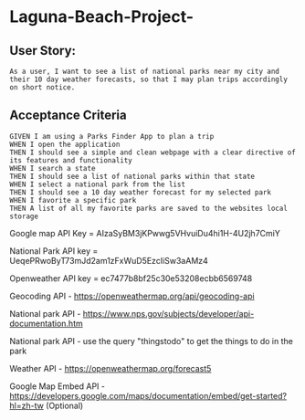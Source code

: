 # Laguna-Beach-Project-
## User Story:
```
As a user, I want to see a list of national parks near my city and their 10 day weather forecasts, so that I may plan trips accordingly on short notice.
```
## Acceptance Criteria
```
GIVEN I am using a Parks Finder App to plan a trip
WHEN I open the application
THEN I should see a simple and clean webpage with a clear directive of its features and functionality
WHEN I search a state 
THEN I should see a list of national parks within that state
WHEN I select a national park from the list
THEN I should see a 10 day weather forecast for my selected park
WHEN I favorite a specific park
THEN A list of all my favorite parks are saved to the websites local storage 
```


Google map API Key = AIzaSyBM3jKPwwg5VHvuiDu4hi1H-4U2jh7CmiY <br>

National Park API key = UeqePRwoByT73mJd2am1zFxWuD5EzcIiSw3aAMz4 <br>

Openweather API key = ec7477b8bf25c30e53208ecbb6569748 <br>


Geocoding API - https://openweathermap.org/api/geocoding-api <br>

National park API - https://www.nps.gov/subjects/developer/api-documentation.htm <br    >

National park API - use the query "thingstodo" to get the things to do in the park <br>

Weather API - https://openweathermap.org/forecast5 <br>

Google Map Embed API - https://developers.google.com/maps/documentation/embed/get-started?hl=zh-tw (Optional)